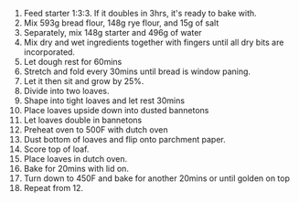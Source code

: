 1. Feed starter 1:3:3. If it doubles in 3hrs, it's ready to bake with.
2. Mix 593g bread flour, 148g rye flour, and 15g of salt
3. Separately, mix 148g starter and 496g of water
4. Mix dry and wet ingredients together with fingers until all dry bits are incorporated.
5. Let dough rest for 60mins
6. Stretch and fold every 30mins until bread is window paning.
7. Let it then sit and grow by 25%.
8. Divide into two loaves.
9. Shape into tight loaves and let rest 30mins
10. Place loaves upside down into dusted bannetons
11. Let loaves double in bannetons
12. Preheat oven to 500F with dutch oven
13. Dust bottom of loaves and flip onto parchment paper.
14. Score top of loaf.
15. Place loaves in dutch oven.
16. Bake for 20mins with lid on.
17. Turn down to 450F and bake for another 20mins or until golden on top
18. Repeat from 12.